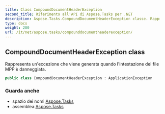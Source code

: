 ```yaml
---
title: Class CompoundDocumentHeaderException
second_title: Riferimento all'API di Aspose.Tasks per .NET
description: Aspose.Tasks.CompoundDocumentHeaderException classe. Rappresenta uneccezione che viene generata quando lintestazione del file MPP è danneggiata.
type: docs
weight: 280
url: /it/net/aspose.tasks/compounddocumentheaderexception/
---
```

## CompoundDocumentHeaderException class

Rappresenta un'eccezione che viene generata quando l'intestazione del file MPP è danneggiata.

```csharp
public class CompoundDocumentHeaderException : ApplicationException
```

### Guarda anche

* spazio dei nomi [Aspose.Tasks](../../aspose.tasks/)
* assemblea [Aspose.Tasks](../../)


